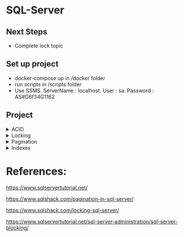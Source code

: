 # SQL-Server

## Next Steps

- Complete lock topic

## Set up project

- docker-compose up in /docker folder
- run scripts in /scripts folder
- Use SSMS. ServerName : localhost. User : sa. Password : AS#G6f34G1162

## Project

<details>
<summary style="font-size:14px">ACID</summary>
<p>

Atomicity – requires that a transaction that involves two or more discrete parts of information must commit all parts or none.

Consistency – requires that a transaction must create a valid state of new data, or it must roll back all data to the state that existed before the transaction was executed.

Isolation – requires that a transaction that is still running and did not commit all data yet, must stay isolated from all other transactions.

Durability – requires that committed data must be stored using method that will preserve all data in correct state and available to a user, even in case of a failure.

</p></details>

<details>
<summary style="font-size:14px">Locking</summary>
<p>

```sql
-- Block by not commiting Transaction 1

BEGIN TRAN;

UPDATE FRUITS
SET FruitName = 'Apple - Transaction 1'
WHERE Id = 1;

-- second query

BEGIN TRAN;

UPDATE FRUITS
SET FruitName = 'Apple - Transaction 2'
WHERE Id = 1;

COMMIT;
```

</p></details>

<details>
<summary style="font-size:14px">Pagination</summary>
<p>

```sql
DECLARE @PageNumber AS INT
DECLARE @RowsOfPage AS INT
SET @PageNumber=2
SET @RowsOfPage=4
SELECT * FROM FRUITS
ORDER BY FruitName 
OFFSET (@PageNumber-1)*@RowsOfPage ROWS
FETCH NEXT @RowsOfPage ROWS ONLY
```

</p></details>

<details>
<summary style="font-size:14px">Indexes</summary>
<p>

#### Clustered Indexes

When you create a table with a primary key, SQL Server automatically creates a corresponding clustered index. Each table has only one clustered index because data rows can be only sorted in one order.

#### Non-clustered indexes

A nonclustered index is a data structure that improves the speed of data retrieval from tables. Unlike a clustered index, a nonclustered index sorts and stores data separately from the data rows in the table. It is a copy of selected columns of data from a table with the links to the associated table.

A table may have one or more nonclustered indexes and each non-clustered index may include one or more columns of the table.

A nonclustered index, when used properly, can greatly improve the performance of queries. However, the benefits of nonclustered indexes come at costs: 
- First, it takes additional storage to store the copy of data of the index key columns.
- Second, when you insert, update, or delete rows from the table, SQL Server needs to update the associated non-clustered index.

##### Filtered index

A filtered index is a nonclustered index with a predicate that allows you to specify which rows should be added to the index.

Some usages: not deleted rows or not null value.

##### Indexes on Computed Columns

Simulate function-based indexes in SQL Server using indexes on computed columns.

#### Unique index

- A unique index ensures the index key columns do not contain any duplicate values.
- A unique index can be clustered or non-clustered.
- A unique index may consist of one or many columns. If a unique index has one column, the values in this column will be unique. In case the unique index has multiple columns, the combination of values in these columns is unique.
- Any attempt to insert or update data into the unique index key columns that causes the duplicate will result in an error.
- If you create a unique index on a nullable column, you can only have only one NULL value in this column.
- When you create a unique constraint, behind the scene, SQL Server creates a unique index associated with this constraint.

</p></details>

# References:

https://www.sqlservertutorial.net/

https://www.sqlshack.com/pagination-in-sql-server/

https://www.sqlshack.com/locking-sql-server/

https://www.sqlservertutorial.net/sql-server-administration/sql-server-blocking/


